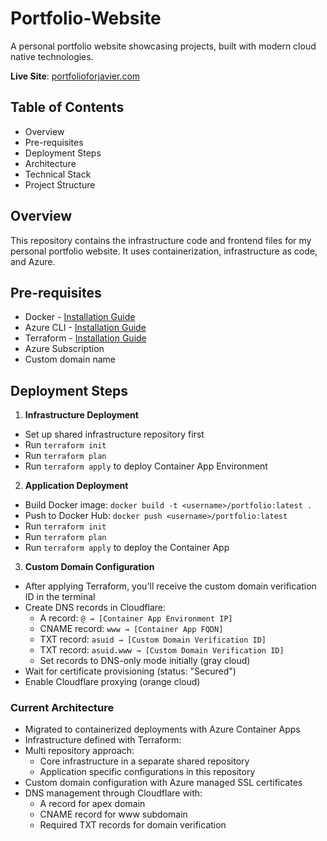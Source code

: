 # Portfolio-Website
A personal portfolio website showcasing projects, built with modern cloud native technologies.

**Live Site**: [portfolioforjavier.com](https://portfolioforjavier.com)

## Table of Contents
* Overview
* Pre-requisites
* Deployment Steps
* Architecture
* Technical Stack
* Project Structure

## Overview
This repository contains the infrastructure code and frontend files for my personal portfolio website. It uses containerization, infrastructure as code, and Azure.

## Pre-requisites
* Docker    - [Installation Guide](https://docs.docker.com/get-docker/)
* Azure CLI - [Installation Guide](https://learn.microsoft.com/en-us/cli/azure/install-azure-cli)
* Terraform - [Installation Guide](https://developer.hashicorp.com/terraform/install)
* Azure Subscription
* Custom domain name 

## Deployment Steps

1. **Infrastructure Deployment**
  * Set up shared infrastructure repository first
  * Run `terraform init`
  * Run `terraform plan` 
  * Run `terraform apply` to deploy Container App Environment

2. **Application Deployment**
  * Build Docker image: `docker build -t <username>/portfolio:latest .`
  * Push to Docker Hub: `docker push <username>/portfolio:latest`
  * Run `terraform init` 
  * Run `terraform plan` 
  * Run `terraform apply` to deploy the Container App

3. **Custom Domain Configuration**
  * After applying Terraform, you'll receive the custom domain verification ID in the terminal
  * Create DNS records in Cloudflare:
    * A record: `@ → [Container App Environment IP]`
    * CNAME record: `www → [Container App FQDN]`
    * TXT record: `asuid → [Custom Domain Verification ID]`
    * TXT record: `asuid.www → [Custom Domain Verification ID]`
    * Set records to DNS-only mode initially (gray cloud)
  * Wait for certificate provisioning (status: "Secured")
  * Enable Cloudflare proxying (orange cloud)

### Current Architecture
- Migrated to containerized deployments with Azure Container Apps
- Infrastructure defined with Terraform:
- Multi repository approach:
  - Core infrastructure in a separate shared repository
  - Application specific configurations in this repository
- Custom domain configuration with Azure managed SSL certificates
- DNS management through Cloudflare with:
  - A record for apex domain
  - CNAME record for www subdomain
  - Required TXT records for domain verification
